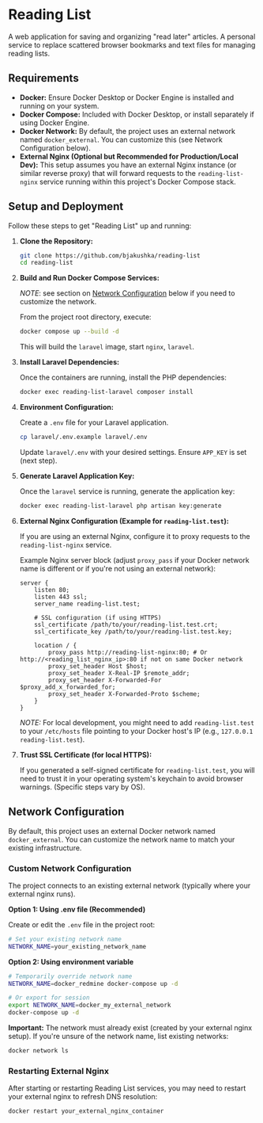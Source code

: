 # Reading List

A web application for saving and organizing "read later" articles. A personal service to replace scattered browser bookmarks and text files for managing reading lists.

## Requirements

*   **Docker:** Ensure Docker Desktop or Docker Engine is installed and running on your system.
*   **Docker Compose:** Included with Docker Desktop, or install separately if using Docker Engine.
*   **Docker Network:** By default, the project uses an external network named `docker_external`. You can customize this (see Network Configuration below).
*   **External Nginx (Optional but Recommended for Production/Local Dev):** This setup assumes you have an external Nginx instance (or similar reverse proxy) that will forward requests to the `reading-list-nginx` service running within this project's Docker Compose stack.

## Setup and Deployment

Follow these steps to get "Reading List" up and running:

1.  **Clone the Repository:**
    ```bash
    git clone https://github.com/bjakushka/reading-list
    cd reading-list
    ```

2.  **Build and Run Docker Compose Services:**

    *NOTE*: see section on [Network Configuration](#network-configuration) below if you need to customize the network.

    From the project root directory, execute:
    ```bash
    docker compose up --build -d
    ```
    This will build the `laravel` image, start `nginx`, `laravel`.

3.  **Install Laravel Dependencies:**

    Once the containers are running, install the PHP dependencies:
    ```bash
    docker exec reading-list-laravel composer install
    ```

4.  **Environment Configuration:**

    Create a `.env` file for your Laravel application.
    ```bash
    cp laravel/.env.example laravel/.env
    ```
    Update `laravel/.env` with your desired settings. Ensure `APP_KEY` is set (next step).

5.  **Generate Laravel Application Key:**

    Once the `laravel` service is running, generate the application key:
    ```bash
    docker exec reading-list-laravel php artisan key:generate
    ```

6.  **External Nginx Configuration (Example for `reading-list.test`):**

    If you are using an external Nginx, configure it to proxy requests to the `reading-list-nginx` service.

    Example Nginx server block (adjust `proxy_pass` if your Docker network name is different or if you're not using an external network):

    ```nginx
    server {
        listen 80;
        listen 443 ssl;
        server_name reading-list.test;

        # SSL configuration (if using HTTPS)
        ssl_certificate /path/to/your/reading-list.test.crt;
        ssl_certificate_key /path/to/your/reading-list.test.key;

        location / {
            proxy_pass http://reading-list-nginx:80; # Or http://<reading_list_nginx_ip>:80 if not on same Docker network
            proxy_set_header Host $host;
            proxy_set_header X-Real-IP $remote_addr;
            proxy_set_header X-Forwarded-For $proxy_add_x_forwarded_for;
            proxy_set_header X-Forwarded-Proto $scheme;
        }
    }
    ```
    *NOTE:* For local development, you might need to add `reading-list.test` to your `/etc/hosts` file pointing to your Docker host's IP (e.g., `127.0.0.1 reading-list.test`).

7.  **Trust SSL Certificate (for local HTTPS):**
    
    If you generated a self-signed certificate for `reading-list.test`, you will need to trust it in your operating system's keychain to avoid browser warnings. (Specific steps vary by OS).

## Network Configuration

By default, this project uses an external Docker network named `docker_external`. You can customize the network name to match your existing infrastructure.

### Custom Network Configuration

The project connects to an existing external network (typically where your external nginx runs).

**Option 1: Using .env file (Recommended)**

Create or edit the `.env` file in the project root:
```bash
# Set your existing network name
NETWORK_NAME=your_existing_network_name
```

**Option 2: Using environment variable**

```bash
# Temporarily override network name
NETWORK_NAME=docker_redmine docker-compose up -d

# Or export for session
export NETWORK_NAME=docker_my_external_network
docker-compose up -d
```

**Important:** The network must already exist (created by your external nginx setup). If you're unsure of the network name, list existing networks:
```bash
docker network ls
```

### Restarting External Nginx

After starting or restarting Reading List services, you may need to restart your external nginx to refresh DNS resolution:
```bash
docker restart your_external_nginx_container
```
